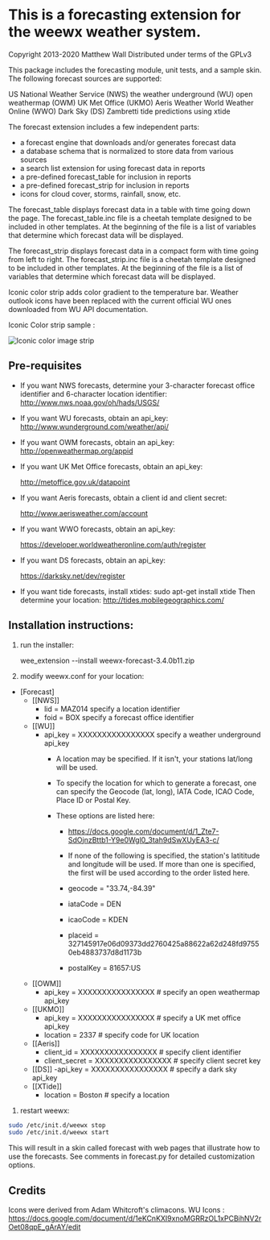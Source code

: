 # This is a forecasting extension for the weewx weather system.

Copyright 2013-2020 Matthew Wall
Distributed under terms of the GPLv3

This package includes the forecasting module, unit tests, and a sample skin.
The following forecast sources are supported:

  US National Weather Service (NWS)
  the weather underground (WU)
  open weathermap (OWM)
  UK Met Office (UKMO)
  Aeris Weather
  World Weather Online (WWO)
  Dark Sky (DS)
  Zambretti
  tide predictions using xtide

The forecast extension includes a few independent parts:

- a forecast engine that downloads and/or generates forecast data
- a database schema that is normalized to store data from various sources
- a search list extension for using forecast data in reports
- a pre-defined forecast_table for inclusion in reports
- a pre-defined forecast_strip for inclusion in reports
- icons for cloud cover, storms, rainfall, snow, etc.

The forecast_table displays forecast data in a table with time going down the
page.  The forecast_table.inc file is a cheetah template designed to be
included in other templates.  At the beginning of the file is a list of
variables that determine which forecast data will be displayed.

The forecast_strip displays forecast data in a compact form with time going
from left to right.  The forecast_strip.inc file is a cheetah template designed
to be included in other templates.  At the beginning of the file is a list of
variables that determine which forecast data will be displayed.

Iconic color strip adds color gradient to the temperature bar. 
Weather outlook icons have been replaced with the current official WU ones downloaded from WU API documentation.

Iconic Color strip sample :

![Iconic color image strip](https://piwifotos.ddns.net/images/2021/02/06/image.png)

## Pre-requisites

- If you want NWS forecasts, determine your 3-character forecast office identifier and 6-character location identifier:
    <http://www.nws.noaa.gov/oh/hads/USGS/>

- If you want WU forecasts, obtain an api_key:
    <http://www.wunderground.com/weather/api/>

- If you want OWM forecasts, obtain an api_key:
  <http://openweathermap.org/appid>

- If you want UK Met Office forecasts, obtain an api_key:

  <http://metoffice.gov.uk/datapoint>

- If you want Aeris forecasts, obtain a client id and client secret:

  <http://www.aerisweather.com/account>

- If you want WWO forecasts, obtain an api_key:

  <https://developer.worldweatheronline.com/auth/register>

- If you want DS forecasts, obtain an api_key:

  <https://darksky.net/dev/register>

- If you want tide forecasts, install xtides:
    sudo apt-get install xtide
  Then determine your location:
    <http://tides.mobilegeographics.com/>

## Installation instructions:

1. run the installer:

    wee_extension --install weewx-forecast-3.4.0b11.zip

2. modify weewx.conf for your location:

- [Forecast]
  - [[NWS]]
    - lid = MAZ014                  specify a location identifier
    - foid = BOX                    specify a forecast office identifier
  - [[WU]]
    - api_key = XXXXXXXXXXXXXXXX    specify a weather underground api_key  
      - A location may be specified.  If it isn't, your stations lat/long will be used.

      - To specify the location for which to generate a forecast, one can specify the Geocode (lat, long), IATA Code, ICAO Code, Place ID or Postal Key.

      - These options are listed here:
        - <https://docs.google.com/document/d/1_Zte7-SdOjnzBttb1-Y9e0Wgl0_3tah9dSwXUyEA3-c/>

        - If none of the following is specified, the station's latititude and longitude will be used.  If more than one is specified, the first will be used according to the order listed here.

        - geocode = "33.74,-84.39"
        - iataCode = DEN
        - icaoCode = KDEN
        - placeid = 327145917e06d09373dd2760425a88622a62d248fd97550eb4883737d8d1173b
        - postalKey = 81657:US
  - [[OWM]]
    - api_key = XXXXXXXXXXXXXXXX   # specify an open weathermap api_key
  - [[UKMO]]
    - api_key = XXXXXXXXXXXXXXXX   # specify a UK met office api_key
    - location = 2337              # specify code for UK location
  - [[Aeris]]
    - client_id = XXXXXXXXXXXXXXXX      # specify client identifier
    - client_secret = XXXXXXXXXXXXXXXX  # specify client secret key
  - [[DS]]
    -api_key = XXXXXXXXXXXXXXXX   # specify a dark sky api_key
  - [[XTide]]
    - location = Boston            # specify a location

1. restart weewx:

```sh
sudo /etc/init.d/weewx stop
sudo /etc/init.d/weewx start

```

This will result in a skin called forecast with web pages that illustrate how
to use the forecasts.  See comments in forecast.py for detailed customization
options.

## Credits

Icons were derived from Adam Whitcroft's climacons.
WU Icons : <https://docs.google.com/document/d/1eKCnKXI9xnoMGRRzOL1xPCBihNV2rOet08qpE_gArAY/edit>
